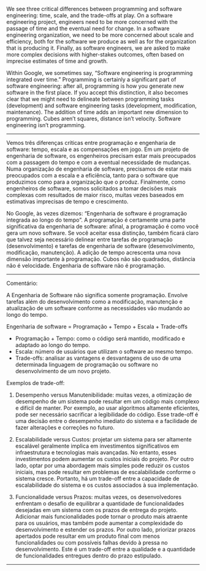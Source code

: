 We see three critical differences between programming and software engineering: time, scale, and the trade-offs at play. 
On a software engineering project, engineers need to be more concerned with the passage of time and the eventual need for change. 
In a software engineering organization, we need to be more concerned about scale and efficiency, both for the software we produce 
as well as for the organization that is producing it. Finally, as software engineers, we are asked to make more complex decisions 
with higher-stakes outcomes, often based on imprecise estimates of time and growth.


Within Google, we sometimes say, “Software engineering is programming integrated over time.” Programming is certainly a significant 
part of software engineering: after all, programming is how you generate new software in the first place. If you accept this 
distinction, it also becomes clear that we might need to delineate between programming tasks (development) and software engineering 
tasks (development, modification, maintenance). The addition of time adds an important new dimension to programming. Cubes aren’t 
squares, distance isn’t velocity. Software engineering isn’t programming.

----------------------------------------------------------------------------------------------------------------------------------

Vemos três diferenças críticas entre programação e engenharia de software: tempo, escala e as compensações em jogo. Em um projeto de engenharia de software, os engenheiros precisam estar mais preocupados com a passagem do tempo e com a eventual necessidade de mudanças. Numa organização de engenharia de software, precisamos de estar mais preocupados com a escala e a eficiência, tanto para o software que produzimos como para a organização que o produz. Finalmente, como engenheiros de software, somos solicitados a tomar decisões mais complexas com resultados de maior risco, muitas vezes baseados em estimativas imprecisas de tempo e crescimento.

No Google, às vezes dizemos: “Engenharia de software é programação integrada ao longo do tempo”. A programação é certamente uma parte significativa da engenharia de software: afinal, a programação é como você gera um novo software. Se você aceitar essa distinção, também ficará claro que talvez seja necessário delinear entre tarefas de programação (desenvolvimento) e tarefas de engenharia de software (desenvolvimento, modificação, manutenção). A adição de tempo acrescenta uma nova dimensão importante à programação. Cubos não são quadrados, distância não é velocidade. Engenharia de software não é programação.

----------------------------------------------------------------------------------------------------------------------------------

Comentário: 

A Engenharia de Software não significa somente programação. Envolve tarefas além do desenvolvimento como a modificação, 
manutenção e atualização de um software conforme as necessidades vão mudando ao longo do tempo.

Engenharia de software = Programação + Tempo + Escala + Trade-offs

- Programação + Tempo: como o código será mantido, modificado e adaptado ao longo do tempo.
- Escala: número de usuários que utilizam o software ao mesmo tempo.
- Trade-offs: analisar as vantagens e desvantagens de uso de uma determinada linguagem de programação ou software no 
desenvolvimento de um novo projeto.


Exemplos de trade-off:

1. Desempenho versus Manutenibilidade: muitas vezes, a otimização de desempenho de um sistema pode resultar em um código mais complexo e difícil de manter. Por exemplo, ao usar algoritmos altamente eficientes, pode ser necessário sacrificar a legibilidade do código. Esse trade-off é uma decisão entre o desempenho imediato do sistema e a facilidade de fazer alterações e correções no futuro.

2. Escalabilidade versus Custos: projetar um sistema para ser altamente escalável geralmente implica em investimentos significativos em infraestrutura e tecnologias mais avançadas. No entanto, esses investimentos podem aumentar os custos iniciais do projeto. Por outro lado, optar por uma abordagem mais simples pode reduzir os custos iniciais, mas pode resultar em problemas de escalabilidade conforme o sistema cresce. Portanto, há um trade-off entre a capacidade de escalabilidade do sistema e os custos associados à sua implementação.

3. Funcionalidade versus Prazos: muitas vezes, os desenvolvedores enfrentam o desafio de equilibrar a quantidade de funcionalidades desejadas em um sistema com os prazos de entrega do projeto. Adicionar mais funcionalidades pode tornar o produto mais atraente para os usuários, mas também pode aumentar a complexidade do desenvolvimento e estender os prazos. Por outro lado, priorizar prazos apertados pode resultar em um produto final com menos funcionalidades ou com possíveis falhas devido à pressa no desenvolvimento. Este é um trade-off entre a qualidade e a quantidade de funcionalidades entregues dentro do prazo estipulado.

----------------------------------------------------------------------------------------------------------------------------------
